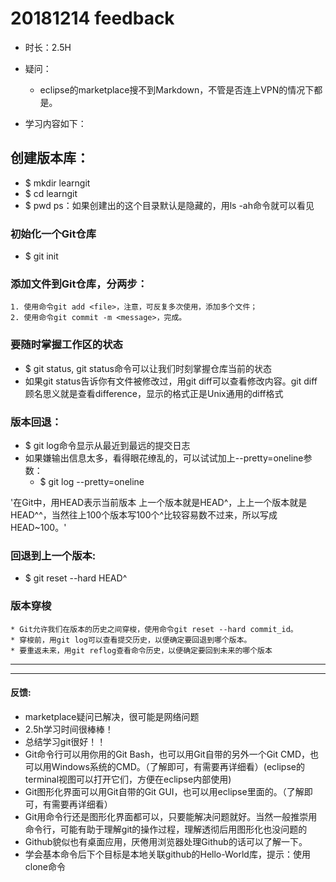 # 20181214 feedback
* 时长：2.5H
* 疑问：
  * eclipse的marketplace搜不到Markdown，不管是否连上VPN的情况下都是。
  
* 学习内容如下：

## 创建版本库：
* $ mkdir learngit
* $ cd learngit
* $ pwd
ps：如果创建出的这个目录默认是隐藏的，用ls -ah命令就可以看见

### 初始化一个Git仓库
* $ git init

### 添加文件到Git仓库，分两步：
	1. 使用命令git add <file>，注意，可反复多次使用，添加多个文件；
	2. 使用命令git commit -m <message>，完成。

### 要随时掌握工作区的状态
* $ git status, git status命令可以让我们时刻掌握仓库当前的状态
* 如果git status告诉你有文件被修改过，用git diff<file>可以查看修改内容。git diff<file>顾名思义就是查看difference，显示的格式正是Unix通用的diff格式


### 版本回退：
* $ git log命令显示从最近到最远的提交日志
* 如果嫌输出信息太多，看得眼花缭乱的，可以试试加上--pretty=oneline参数：
    * $ git log --pretty=oneline

'在Git中，用HEAD表示当前版本
上一个版本就是HEAD^，上上一个版本就是HEAD^^，当然往上100个版本写100个^比较容易数不过来，所以写成HEAD~100。'

### 回退到上一个版本:
* $ git reset --hard HEAD^

### 版本穿梭
	* Git允许我们在版本的历史之间穿梭，使用命令git reset --hard commit_id。
	* 穿梭前，用git log可以查看提交历史，以便确定要回退到哪个版本。
	* 要重返未来，用git reflog查看命令历史，以便确定要回到未来的哪个版本
	
***
***
#### 反馈:
* marketplace疑问已解决，很可能是网络问题
* 2.5h学习时间很棒棒！
* 总结学习git很好！！
* Git命令行可以用你用的Git Bash，也可以用Git自带的另外一个Git CMD，也可以用Windows系统的CMD。（了解即可，有需要再详细看）(eclipse的terminal视图可以打开它们，方便在eclipse内部使用)
* Git图形化界面可以用Git自带的Git GUI，也可以用eclipse里面的。（了解即可，有需要再详细看）
* Git用命令行还是图形化界面都可以，只要能解决问题就好。当然一般推崇用命令行，可能有助于理解git的操作过程，理解透彻后用图形化也没问题的
* Github貌似也有桌面应用，厌倦用浏览器处理Github的话可以了解一下。
* 学会基本命令后下个目标是本地关联github的Hello-World库，提示：使用clone命令
